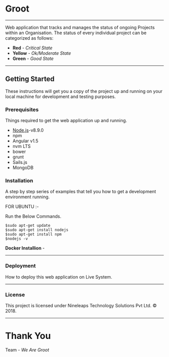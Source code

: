 
# Groot
---
Web application that tracks and manages the status of ongoing Projects within an Organisation. The status of every individual project can be categorized as follows:
* **Red**    - *Critical State*
* **Yellow** - *Ok/Moderate State*
* **Green**  - *Good State*
---
## Getting Started

These instructions will get you a copy of the project up and running on your local machine for development and testing purposes.

### Prerequisites
Things required to get the web application up and running.
* [Node.js](https://nodejs.org/en/)-v8.9.0
* npm
* Angular v1.5
* nvm LTS
* bower
* grunt
* Sails.js
* MongoDB

### Installation
A step by step series of examples that tell you how to get a development environment running.

FOR UBUNTU :-

Run the Below Commands.
```
$sudo apt-get update
$sudo apt-get install nodejs
$sudo apt-get install npm
$nodejs -v
```
**Docker Installion** -

---
### Deployment
How to deploy this web application on Live System.

---
### License
This project is licensed under Nineleaps Technology Solutions Pvt Ltd. © 2018.

---
# Thank You 
Team - *We Are Groot*
